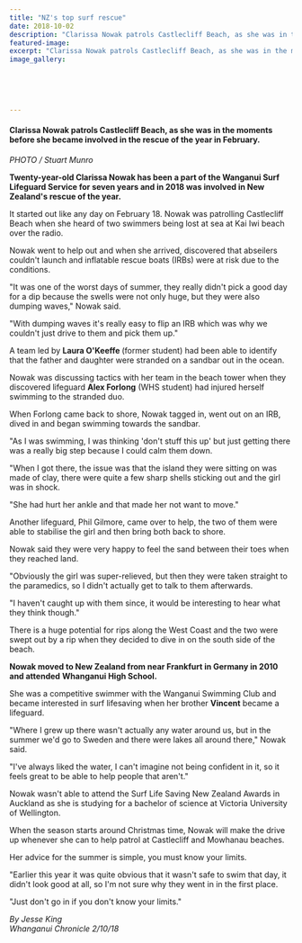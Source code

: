 ```yaml
---
title: "NZ's top surf rescue"
date: 2018-10-02
description: "Clarissa Nowak patrols Castlecliff Beach, as she was in the moments before she became involved in the rescue of the year..."
featured-image: 
excerpt: "Clarissa Nowak patrols Castlecliff Beach, as she was in the moments before she became involved in the rescue of the year in February."
image_gallery:
	
	
	
	
	
---
```


<h4><span>Clarissa Nowak patrols Castlecliff Beach, as she was in the moments before she became involved in the rescue of the year in February. <br /></span></h4>
<p><em>PHOTO / Stuart Munro</em></p>
<p class="element element-paragraph"><strong>Twenty-year-old Clarissa Nowak has been a part of the Wanganui Surf Lifeguard Service for seven years and in 2018 was involved in New Zealand's rescue of the year.</strong></p>
<p class="element element-paragraph">It started out like any day on February 18. Nowak was patrolling Castlecliff Beach when she heard of two swimmers being lost at sea at Kai Iwi beach over the radio.</p>
<p class="element element-paragraph">Nowak went to help out and when she arrived, discovered that abseilers couldn't launch and inflatable rescue boats (IRBs) were at risk due to the conditions.</p>
<p class="element element-paragraph">"It was one of the worst days of summer, they really didn't pick a good day for a dip because the swells were not only huge, but they were also dumping waves," Nowak said.</p>
<p class="element element-paragraph">"With dumping waves it's really easy to flip an IRB which was why we couldn't just drive to them and pick them up."</p>
<p class="element element-paragraph">A team led by <strong>Laura O'Keeffe </strong>(former student) had been able to identify that the father and daughter were stranded on a sandbar out in the ocean.</p>
<p class="element element-paragraph">Nowak was discussing tactics with her team in the beach tower when they discovered lifeguard&nbsp;<strong>Alex Forlong</strong> <span>(WHS student)&nbsp;</span>had injured herself swimming to the stranded duo.</p>
<p class="element element-paragraph">When Forlong came back to shore, Nowak tagged in, went out on an IRB, dived in and began swimming towards the sandbar.</p>
<p class="element element-paragraph">"As I was swimming, I was thinking 'don't stuff this up' but just getting there was a really big step because I could calm them down.</p>
<p class="element element-paragraph">"When I got there, the issue was that the island they were sitting on was made of clay, there were quite a few sharp shells sticking out and the girl was in shock.</p>
<p class="element element-paragraph">"She had hurt her ankle and that made her not want to move."</p>
<p class="element element-paragraph">Another lifeguard, Phil Gilmore, came over to help, the two of them were able to stabilise the girl and then bring both back to shore.</p>
<p class="element element-paragraph">Nowak said they were very happy to feel the sand between their toes when they reached land.</p>
<p class="element element-paragraph">"Obviously the girl was super-relieved, but then they were taken straight to the paramedics, so I didn't actually get to talk to them afterwards.</p>
<p class="element element-paragraph">"I haven't caught up with them since, it would be interesting to hear what they think though."</p>
<p class="element element-paragraph">There is a huge potential for rips along the West Coast and the two were swept out by a rip when they decided to dive in on the south side of the beach.</p>
<p class="element element-paragraph"><strong>Nowak moved to New Zealand from near Frankfurt in Germany in 2010 and attended</strong> <strong>Whanganui High School.</strong></p>
<p class="element element-paragraph">She was a competitive swimmer with the Wanganui Swimming Club and became interested in surf lifesaving when her brother <strong>Vincent</strong> became a lifeguard.</p>
<p class="element element-paragraph">"Where I grew up there wasn't actually any water around us, but in the summer we'd go to Sweden and there were lakes all around there," Nowak said.</p>
<p class="element element-paragraph">"I've always liked the water, I can't imagine not being confident in it, so it feels great to be able to help people that aren't."</p>
<p class="element element-paragraph">Nowak wasn't able to attend the Surf Life Saving New Zealand Awards in Auckland as she is studying for a bachelor of science at Victoria University of Wellington.</p>
<p class="element element-paragraph">When the season starts around Christmas time, Nowak will make the drive up whenever she can to help patrol at Castlecliff and Mowhanau beaches.</p>
<p class="element element-paragraph">Her advice for the summer is simple, you must know your limits.</p>
<p class="element element-paragraph">"Earlier this year it was quite obvious that it wasn't safe to swim that day, it didn't look good at all, so I'm not sure why they went in in the first place.</p>
<p class="element element-paragraph">"Just don't go in if you don't know your limits."</p>
<p><em>By Jesse King</em><br /><em>Whanganui Chronicle 2/10/18</em></p>

